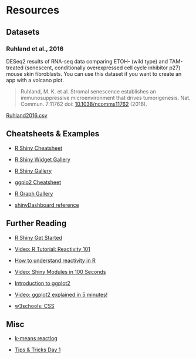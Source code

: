 # Resources

## Datasets

### Ruhland et al.,  2016

DESeq2 results of RNA-seq data comparing ETOH- (wild type) and TAM-treated (senescent, conditionally overexpressed cell cycle inhibitor p27) mouse skin fibroblasts. You can use this dataset if you want to create an app with a volcano plot.

> Ruhland, M. K. et al. Stromal senescence establishes an immunosuppressive microenvironment that drives tumorigenesis. Nat. Commun. 7:11762 doi: <a href="https://doi.org/10.1038/ncomms11762" target="_blank">10.1038/ncomms11762</a> (2016).

<a href="../datasets/Ruhland2016.csv" target="_blank" class="md-button md-button--primary">Ruhland2016.csv</a>


## Cheatsheets &amp; Examples

- <a href="https://github.com/rstudio/cheatsheets/blob/main/shiny.pdf" target="_blank">R Shiny Cheatsheet</a>
- <a href="https://shiny.posit.co/r/gallery/widgets/widget-gallery/" target="_blank">R Shiny Widget Gallery</a>
- <a href="https://shiny.posit.co/r/gallery/" target="_blank">R Shiny Gallery</a>

- <a href="https://rstudio.github.io/cheatsheets/data-visualization.pdf" target="_blank">ggplo2 Cheatsheet</a>
- <a href="https://r-graph-gallery.com/" target="_blank">R Graph Gallery</a>

- <a href="https://rstudio.github.io/shinydashboard/structure.html" target="_blank">shinyDashboard reference</a>


## Further Reading

- <a href="https://shiny.posit.co/r/getstarted" target="_blank">R Shiny Get Started</a>
- <a href="https://www.youtube.com/watch?v=cqOUpnF-Lco" target="_blank">Video: R Tutorial: Reactivity 101</a>
- <a href="https://shiny.posit.co/r/articles/build/understanding-reactivity/" target="_blank">How to understand reactivity in R</a>
- <a href="https://www.youtube.com/watch?v=BufC0agHnzw" target="_blank">Video: Shiny Modules in 100 Seconds</a>

- <a href="https://ggplot2.tidyverse.org/articles/ggplot2.html" target="_blank">Introduction to ggplot2</a>
- <a href="https://www.youtube.com/watch?v=FdVy57oGJuc" target="_blank">Video: ggplot2 explained in 5 minutes!</a>

- <a href="https://www.w3schools.com/css/default.asp" target="_blank">w3schools: CSS</a>


## Misc

- <a href="../R_code/misc/k_means_reactlog.R" target="_blank">k-means reactlog</a>

- <a href="../R_code/misc/TipsTricks_Day1.pdf" target="_blank">Tips &amp; Tricks Day 1</a>